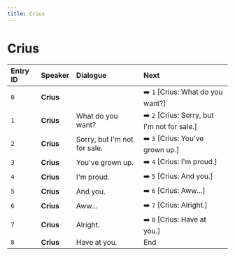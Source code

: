 ```yaml
---
title: Crius
---
```


# Crius


| Entry ID | Speaker | Dialogue | Next |
| :------- | :------ | :------- | :------------ |
| `0` | **Crius** |  | ➡️ `1` \[Crius: What do you want?\] |
| `1` | **Crius** | What do you want? | ➡️ `2` \[Crius: Sorry, but I'm not for sale\.\] |
| `2` | **Crius** | Sorry, but I'm not for sale\. | ➡️ `3` \[Crius: You've grown up\.\] |
| `3` | **Crius** | You've grown up\. | ➡️ `4` \[Crius: I'm proud\.\] |
| `4` | **Crius** | I'm proud\. | ➡️ `5` \[Crius: And you\.\] |
| `5` | **Crius** | And you\. | ➡️ `6` \[Crius: Aww\.\.\.\] |
| `6` | **Crius** | Aww\.\.\. | ➡️ `7` \[Crius: Alright\.\] |
| `7` | **Crius** | Alright\. | ➡️ `8` \[Crius: Have at you\.\] |
| `8` | **Crius** | Have at you\. | End |
